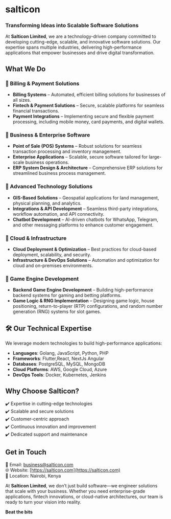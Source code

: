 # salticon
### **Transforming Ideas into Scalable Software Solutions**  

At **Salticon Limited**, we are a technology-driven company committed to developing cutting-edge, scalable, and innovative software solutions. Our expertise spans multiple industries, delivering high-performance applications that empower businesses and drive digital transformation.  

## **What We Do**  

### **🔹 Billing & Payment Solutions**  
- **Billing Systems** – Automated, efficient billing solutions for businesses of all sizes.  
- **Fintech & Payment Solutions** – Secure, scalable platforms for seamless financial transactions.  
- **Payment Integrations** – Implementing secure and flexible payment processing, including mobile money, card payments, and digital wallets.  

### **🔹 Business & Enterprise Software**  
- **Point of Sale (POS) Systems** – Robust solutions for seamless transaction processing and inventory management.  
- **Enterprise Applications** – Scalable, secure software tailored for large-scale business operations.  
- **ERP System Design & Architecture** – Comprehensive ERP solutions for streamlined business process management.  

### **🔹 Advanced Technology Solutions**  
- **GIS-Based Solutions** – Geospatial applications for land management, physical planning, and analytics.  
- **Integrations & API Development** – Seamless third-party integrations, workflow automation, and API connectivity.  
- **Chatbot Development** – AI-driven chatbots for WhatsApp, Telegram, and other messaging platforms to enhance customer engagement.  

### **🔹 Cloud & Infrastructure**  
- **Cloud Deployment & Optimization** – Best practices for cloud-based deployment, scalability, and security.  
- **Infrastructure & DevOps Solutions** – Automation and optimization for cloud and on-premises environments.  

### **🔹 Game Engine Development**  
- **Backend Game Engine Development** – Building high-performance backend systems for gaming and betting platforms.  
- **Game Logic & RNG Implementation** – Designing game logic, house positioning, return-to-player (RTP) configurations, and random number generation (RNG) systems for slot games.  

## 🛠️ Our Technical Expertise

We leverage modern technologies to build high-performance applications:

- **Languages**: Golang, JavaScript, Python, PHP
- **Frameworks**: Flutter,React, NextJs Angular
- **Databases**: PostgreSQL, MySQL, MongoDB
- **Cloud Platforms**: AWS, Google Cloud, Azure
- **DevOps Tools**: Docker, Kubernetes, Jenkins

## Why Choose Salticon?

✔️ Expertise in cutting-edge technologies  
✔️ Scalable and secure solutions  
✔️ Customer-centric approach  
✔️ Continuous innovation and improvement  
✔️ Dedicated support and maintenance  

## Get in Touch

📧 Email: [business@salticon.com](mailto:business@salticon.com)  
🌐 Website: [https://salticon.com](https://salticon.com)  
📍 Location: Nairobi, Kenya  

At **Salticon Limited**, we don’t just build software—we engineer solutions that scale with your business. Whether you need enterprise-grade applications, fintech innovations, or cloud-native architectures, our team is ready to turn your vision into reality.  

 **Beat the bits** 
